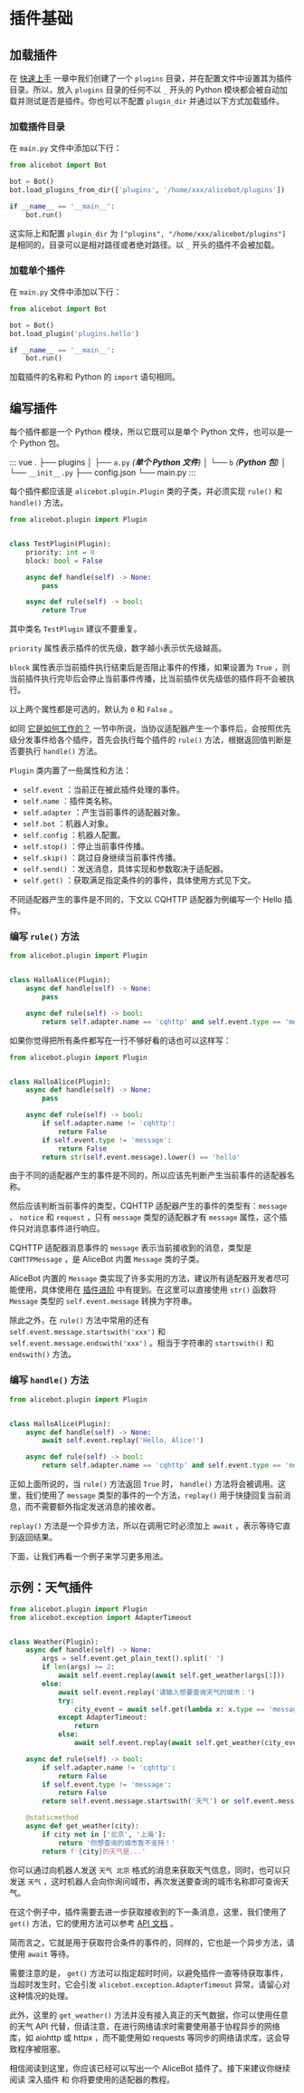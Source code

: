 # 插件基础

## 加载插件

在 [快速上手](./getting-started.md) 一章中我们创建了一个 `plugins` 目录，并在配置文件中设置其为插件目录。所以，放入 `plugins` 目录的任何不以 `_` 开头的 Python 模块都会被自动加载并测试是否是插件。你也可以不配置 `plugin_dir` 并通过以下方式加载插件。

### 加载插件目录

在 `main.py` 文件中添加以下行：

```python {4}
from alicebot import Bot

bot = Bot()
bot.load_plugins_from_dir(['plugins', '/home/xxx/alicebot/plugins'])

if __name__ == '__main__':
    bot.run()
```

这实际上和配置 `plugin_dir` 为 `["plugins", "/home/xxx/alicebot/plugins"]` 是相同的，目录可以是相对路径或者绝对路径。以 `_` 开头的插件不会被加载。

### 加载单个插件

在 `main.py` 文件中添加以下行：

```python {4}
from alicebot import Bot

bot = Bot()
bot.load_plugin('plugins.hello')

if __name__ == '__main__':
    bot.run()
```

加载插件的名称和 Python 的 `import` 语句相同。

## 编写插件

每个插件都是一个 Python 模块，所以它既可以是单个 Python 文件，也可以是一个 Python 包。

::: vue
.
├── plugins
│   ├── `a.py` _(**单个 Python 文件**)_
│   └── `b` _(**Python 包**)_
│      └── `__init__.py`
├── config.json
└── main.py
:::

每个插件都应该是 `alicebot.plugin.Plugin` 类的子类，并必须实现 `rule()` 和 `handle()` 方法。

```python {5-6}
from alicebot.plugin import Plugin


class TestPlugin(Plugin):
  	priority: int = 0
    block: bool = False

    async def handle(self) -> None:
        pass

    async def rule(self) -> bool:
        return True

```

其中类名 `TestPlugin` 建议不要重复。

`priority` 属性表示插件的优先级，数字越小表示优先级越高。

`block` 属性表示当前插件执行结束后是否阻止事件的传播，如果设置为 `True` ，则当前插件执行完毕后会停止当前事件传播，比当前插件优先级低的插件将不会被执行。

以上两个属性都是可选的，默认为 `0` 和 `False` 。

如同 [它是如何工作的？](./#它是如何工作的？) 一节中所说，当协议适配器产生一个事件后，会按照优先级分发事件给各个插件，首先会执行每个插件的 `rule()` 方法，根据返回值判断是否要执行 `handle()` 方法。

`Plugin` 类内置了一些属性和方法：

- `self.event` ：当前正在被此插件处理的事件。
- `self.name` ：插件类名称。
- `self.adapter` ：产生当前事件的适配器对象。
- `self.bot` ：机器人对象。
- `self.config` ：机器人配置。
- `self.stop()` ：停止当前事件传播。
- `self.skip()` ：跳过自身继续当前事件传播。
- `self.send()` ：发送消息，具体实现和参数取决于适配器。
- `self.get()` ：获取满足指定条件的的事件，具体使用方式见下文。

不同适配器产生的事件是不同的，下文以 CQHTTP 适配器为例编写一个 Hello 插件。

### 编写 `rule()` 方法

```python {9}
from alicebot.plugin import Plugin


class HalloAlice(Plugin):
    async def handle(self) -> None:
        pass

    async def rule(self) -> bool:
        return self.adapter.name == 'cqhttp' and self.event.type == 'message' and str(self.event.message).lower() == 'hello'

```

如果你觉得把所有条件都写在一行不够好看的话也可以这样写：

```python {9-13}
from alicebot.plugin import Plugin


class HalloAlice(Plugin):
    async def handle(self) -> None:
        pass

    async def rule(self) -> bool:
        if self.adapter.name != 'cqhttp':
          	return False
        if self.event.type != 'message':
          	return False
        return str(self.event.message).lower() == 'hello'

```

由于不同的适配器产生的事件是不同的，所以应该先判断产生当前事件的适配器名称。

然后应该判断当前事件的类型，CQHTTP 适配器产生的事件的类型有：`message` 、 `notice` 和 `request` ，只有 `message` 类型的适配器才有 `message` 属性，这个插件只对消息事件进行响应。

CQHTTP 适配器消息事件的 `message` 表示当前接收到的消息，类型是 `CQHTTPMessage` ，是 AliceBot 内置 `Message` 类的子类。

AliceBot 内置的 `Message` 类实现了许多实用的方法，建议所有适配器开发者尽可能使用，具体使用在 [插件进阶](./plugin-advanced.md) 中有提到。在这里可以直接使用 `str()` 函数将 `Message` 类型的 `self.event.message` 转换为字符串。

除此之外，在 `rule()` 方法中常用的还有 `self.event.message.startswith('xxx')` 和  `self.event.message.endswith('xxx')` 。相当于字符串的 `startswith()` 和 `endswith()` 方法。

### 编写 `handle()` 方法

```python {6}
from alicebot.plugin import Plugin


class HalloAlice(Plugin):
    async def handle(self) -> None:
        await self.event.replay('Hello, Alice!')

    async def rule(self) -> bool:
        return self.adapter.name == 'cqhttp' and self.event.type == 'message' and str(self.event.message).lower() == 'hello'

```

正如上面所说的，当 `rule()` 方法返回 `True` 时， `handle()` 方法将会被调用。这里，我们使用了 `message` 类型的事件的一个方法，`replay()` 用于快捷回复当前消息，而不需要额外指定发送消息的接收者。

`replay()` 方法是一个异步方法，所以在调用它时必须加上 `await` ，表示等待它直到返回结果。

下面，让我们再看一个例子来学习更多用法。

## 示例：天气插件

```python
from alicebot.plugin import Plugin
from alicebot.exception import AdapterTimeout


class Weather(Plugin):
    async def handle(self) -> None:
        args = self.event.get_plain_text().split(' ')
        if len(args) >= 2:
            await self.event.replay(await self.get_weather(args[1]))
        else:
            await self.event.replay('请输入想要查询天气的城市：')
            try:
                city_event = await self.get(lambda x: x.type == 'message', timeout=10)
            except AdapterTimeout:
                return
            else:
                await self.event.replay(await self.get_weather(city_event.get_plain_text()))

    async def rule(self) -> bool:
        if self.adapter.name != 'cqhttp':
            return False
        if self.event.type != 'message':
            return False
        return self.event.message.startswith('天气') or self.event.message.startswith('weather')

    @staticmethod
    async def get_weather(city):
        if city not in ['北京', '上海']:
            return '你想查询的城市暂不支持！'
        return f'{city}的天气是...'

```

你可以通过向机器人发送 `天气 北京` 格式的消息来获取天气信息，同时，也可以只发送 `天气` ，这时机器人会向你询问城市，再次发送要查询的城市名称即可查询天气。

在这个例子中，插件需要去进一步获取接收到的下一条消息，这里，我们使用了 `get()` 方法，它的使用方法可以参考 [API 文档](/api/plugin.html#async-get-func-none-max-try-times-none-timeout-none) 。

简而言之，它就是用于获取符合条件的事件的，同样的，它也是一个异步方法，请使用 `await` 等待。

需要注意的是， `get()` 方法可以指定超时时间，以避免插件一直等待获取事件，当超时发生时，它会引发 `alicebot.exception.AdapterTimeout` 异常，请留心对这种情况的处理。

此外，这里的 `get_weather()` 方法并没有接入真正的天气数据，你可以使用任意的天气 API 代替，但请注意，在进行网络请求时需要使用基于协程异步的网络库，如 aiohttp 或 httpx ，而不能使用如 requests 等同步的网络请求库，这会导致程序被阻塞。

相信阅读到这里，你应该已经可以写出一个 AliceBot 插件了。接下来建议你继续阅读 深入插件 和 你将要使用的适配器的教程。
